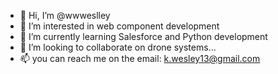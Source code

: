- 👋 Hi, I’m @wwweslley 
- 👀 I’m interested in web component development
- 🌱 I’m currently learning Salesforce and Python development
- 💞️ I’m looking to collaborate on drone systems...
- 📫 you can reach me on the email: k.wesley13@gmail.com

<!---
wwweslley/wwweslley is a ✨ special ✨ repository because its `README.md` (this file) appears on your GitHub profile.
You can click the Preview link to take a look at your changes.
--->
